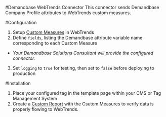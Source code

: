 #Demandbase WebTrends Connector
This connector sends Demandbase Company Profile attributes to WebTrends custom measures.

#Configuration

1. Setup [Custom Measures](http://help.webtrends.com/en/analytics9admin/adding_calculated_measure_to_new_custom_report.html) in WebTrends
2. Define `fields`, listing the Demandbase attribute variable name corresponding to each Custom Measure
  * *Your Demandbase Solutions Consultant will provide the configured connector.*
3. Set `logging` to `true` for testing, then set to `false` before deploying to production

#Installation

1. Place your configured tag in the template page within your CMS or Tag Management System
2. Create a [Custom Report](http://help.webtrends.com/en/analytics9admin/how_to_config_custom_reports_details.html) with the Csutom Measures to verify data is properly flowing to WebTrends.